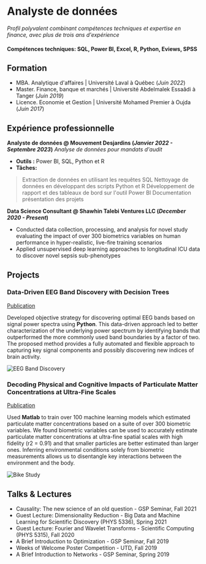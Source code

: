 # Analyste de données 
*Profil polyvalent combinant compétences techniques et expertise en finance, avec plus de trois ans d'expérience* 

#### Compétences techniques: SQL, Power BI, Excel, R, Python, Eviews, SPSS

## Formation
- MBA. Analytique d'affaires | Université Laval à Québec (_Juin 2022_)								       		
- Master. Finance, banque et marchés	| Université Abdelmalek Essaâdi à Tanger (_Juin 2019_)	 			        		
- Licence. Economie et Gestion | Université Mohamed Premier à Oujda (_Juin 2017_)

## Expérience professionnelle
**Analyste de données @ Mouvement Desjardins 
(_Janvier 2022 - Septembre 2023_)** 
 *Analyse de données pour mandats d'audit*
- **Outils :**  Power BI, SQL, Python et R
- **Tâches:**
> Extraction de données en utilisant les requêtes SQL
> Nettoyage de données en développant des scripts Python et R
> Développement de rapport et des tableaux de bord sur l'outil Power BI
> Documentation présentation des projets



**Data Science Consultant @ Shawhin Talebi Ventures LLC (_December 2020 - Present_)**
- Conducted data collection, processing, and analysis for novel study evaluating the impact of over 300 biometrics variables on human performance in hyper-realistic, live-fire training scenarios
- Applied unsupervised deep learning approaches to longitudinal ICU data to discover novel sepsis sub-phenotypes

## Projects
### Data-Driven EEG Band Discovery with Decision Trees
[Publication](https://www.mdpi.com/1424-8220/22/8/3048)

Developed objective strategy for discovering optimal EEG bands based on signal power spectra using **Python**. This data-driven approach led to better characterization of the underlying power spectrum by identifying bands that outperformed the more commonly used band boundaries by a factor of two. The proposed method provides a fully automated and flexible approach to capturing key signal components and possibly discovering new indices of brain activity.

![EEG Band Discovery](/assets/img/eeg_band_discovery.jpeg)

### Decoding Physical and Cognitive Impacts of Particulate Matter Concentrations at Ultra-Fine Scales
[Publication](https://www.mdpi.com/1424-8220/22/11/4240)

Used **Matlab** to train over 100 machine learning models which estimated particulate matter concentrations based on a suite of over 300 biometric variables. We found biometric variables can be used to accurately estimate particulate matter concentrations at ultra-fine spatial scales with high fidelity (r2 = 0.91) and that smaller particles are better estimated than larger ones. Inferring environmental conditions solely from biometric measurements allows us to disentangle key interactions between the environment and the body.

![Bike Study](/assets/img/bike_study.jpeg)

## Talks & Lectures
- Causality: The new science of an old question - GSP Seminar, Fall 2021
- Guest Lecture: Dimensionality Reduction - Big Data and Machine Learning for Scientific Discovery (PHYS 5336), Spring 2021
- Guest Lecture: Fourier and Wavelet Transforms - Scientific Computing (PHYS 5315), Fall 2020
- A Brief Introduction to Optimization - GSP Seminar, Fall 2019
- Weeks of Welcome Poster Competition - UTD, Fall 2019
- A Brief Introduction to Networks - GSP Seminar, Spring 2019
